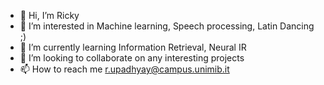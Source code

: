 - 👋 Hi, I’m Ricky
- 👀 I’m interested in Machine learning, Speech processing, Latin Dancing ;)
- 🌱 I’m currently learning Information Retrieval, Neural IR
- 💞️ I’m looking to collaborate on any interesting projects
- 📫 How to reach me r.upadhyay@campus.unimib.it

<!---
HRishabh95/HRishabh95 is a ✨ special ✨ repository because its `README.md` (this file) appears on your GitHub profile.
You can click the Preview link to take a look at your changes.
--->
